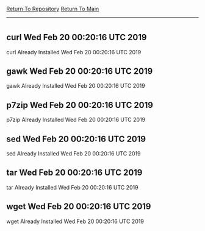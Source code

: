 [Return To Repository](https://github.com/deathbybandaid/piholeparser/)
[Return To Main](https://github.com/deathbybandaid/piholeparser/blob/master/RecentRunLogs/Mainlog.md)
____________________________________
# 
## curl Wed Feb 20 00:20:16 UTC 2019
curl Already Installed Wed Feb 20 00:20:16 UTC 2019
## gawk Wed Feb 20 00:20:16 UTC 2019
gawk Already Installed Wed Feb 20 00:20:16 UTC 2019
## p7zip Wed Feb 20 00:20:16 UTC 2019
p7zip Already Installed Wed Feb 20 00:20:16 UTC 2019
## sed Wed Feb 20 00:20:16 UTC 2019
sed Already Installed Wed Feb 20 00:20:16 UTC 2019
## tar Wed Feb 20 00:20:16 UTC 2019
tar Already Installed Wed Feb 20 00:20:16 UTC 2019
## wget Wed Feb 20 00:20:16 UTC 2019
wget Already Installed Wed Feb 20 00:20:16 UTC 2019
